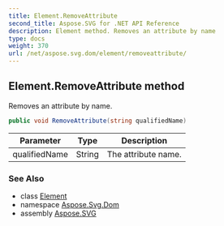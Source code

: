 ```yaml
---
title: Element.RemoveAttribute
second_title: Aspose.SVG for .NET API Reference
description: Element method. Removes an attribute by name
type: docs
weight: 370
url: /net/aspose.svg.dom/element/removeattribute/
---
```

## Element.RemoveAttribute method

Removes an attribute by name.

```csharp
public void RemoveAttribute(string qualifiedName)
```

| Parameter | Type | Description |
| --- | --- | --- |
| qualifiedName | String | The attribute name. |

### See Also

* class [Element](../)
* namespace [Aspose.Svg.Dom](../../../aspose.svg.dom/)
* assembly [Aspose.SVG](../../../)
